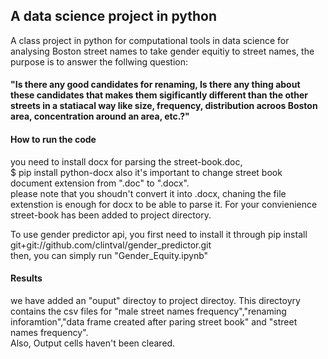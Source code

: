 ## A data science project in python 

A class  project in python for computational tools in data science for analysing Boston street names to take gender equitiy to street names, the purpose is to answer the follwing question:   
#### "Is there any good candidates for renaming, Is there any thing about these candidates that makes them sigificantly different than the other streets in a statiacal way like size, frequency, distribution acroos Boston area, concentration around an area, etc.?"

#### How to run the code
you need to install docx for parsing the street-book.doc,  
$ pip install python-docx
also it's important to change street book document extension from ".doc" to ".docx".  
please note that you shoudn't convert it into .docx, chaning the file extenstion is enough for docx to be able to parse it.
For your convienience street-book has been added to project directory. 

To use gender predictor api, you first need to install it through pip install git+git://github.com/clintval/gender_predictor.git  
then, you can simply run "Gender_Equity.ipynb"

#### Results
we have added an "ouput" directoy to project directoy. This directoyry contains the csv files for "male street names frequency","renaming inforamtion","data frame created after paring street book" and "street names frequency".  
Also, Output cells haven't been cleared.



